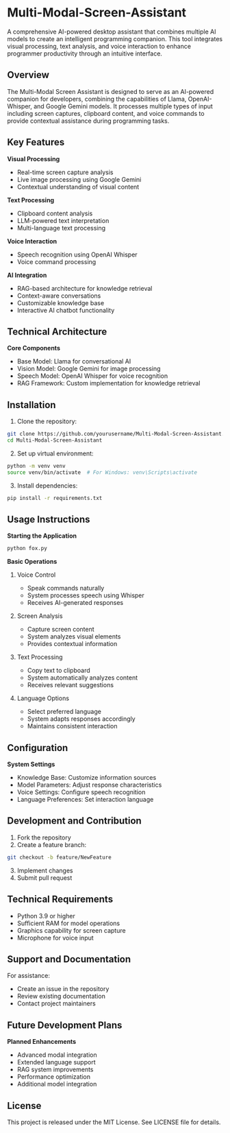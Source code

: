 # Multi-Modal-Screen-Assistant
A comprehensive AI-powered desktop assistant that combines multiple AI models to create an intelligent programming companion. This tool integrates visual processing, text analysis, and voice interaction to enhance programmer productivity through an intuitive interface.

## Overview

The Multi-Modal Screen Assistant is designed to serve as an AI-powered companion for developers, combining the capabilities of Llama, OpenAI-Whisper, and Google Gemini models. It processes multiple types of input including screen captures, clipboard content, and voice commands to provide contextual assistance during programming tasks.

## Key Features

**Visual Processing**
- Real-time screen capture analysis
- Live image processing using Google Gemini
- Contextual understanding of visual content

**Text Processing**
- Clipboard content analysis
- LLM-powered text interpretation
- Multi-language text processing

**Voice Interaction**
- Speech recognition using OpenAI Whisper
- Voice command processing

**AI Integration**
- RAG-based architecture for knowledge retrieval
- Context-aware conversations
- Customizable knowledge base
- Interactive AI chatbot functionality

## Technical Architecture

**Core Components**
- Base Model: Llama for conversational AI
- Vision Model: Google Gemini for image processing
- Speech Model: OpenAI Whisper for voice recognition
- RAG Framework: Custom implementation for knowledge retrieval

## Installation

1. Clone the repository:
```bash
git clone https://github.com/yourusername/Multi-Modal-Screen-Assistant.git
cd Multi-Modal-Screen-Assistant
```

2. Set up virtual environment:
```bash
python -m venv venv
source venv/bin/activate  # For Windows: venv\Scripts\activate
```

3. Install dependencies:
```bash
pip install -r requirements.txt
```

## Usage Instructions

**Starting the Application**
```bash
python fox.py
```

**Basic Operations**
1. Voice Control
   - Speak commands naturally
   - System processes speech using Whisper
   - Receives AI-generated responses

2. Screen Analysis
   - Capture screen content
   - System analyzes visual elements
   - Provides contextual information

3. Text Processing
   - Copy text to clipboard
   - System automatically analyzes content
   - Receives relevant suggestions

4. Language Options
   - Select preferred language
   - System adapts responses accordingly
   - Maintains consistent interaction

## Configuration

**System Settings**
- Knowledge Base: Customize information sources
- Model Parameters: Adjust response characteristics
- Voice Settings: Configure speech recognition
- Language Preferences: Set interaction language

## Development and Contribution

1. Fork the repository
2. Create a feature branch:
```bash
git checkout -b feature/NewFeature
```
3. Implement changes
4. Submit pull request

## Technical Requirements

- Python 3.9 or higher
- Sufficient RAM for model operations
- Graphics capability for screen capture
- Microphone for voice input

## Support and Documentation

For assistance:
- Create an issue in the repository
- Review existing documentation
- Contact project maintainers

## Future Development Plans

**Planned Enhancements**
- Advanced modal integration
- Extended language support
- RAG system improvements
- Performance optimization
- Additional model integration

## License

This project is released under the MIT License. See LICENSE file for details.
